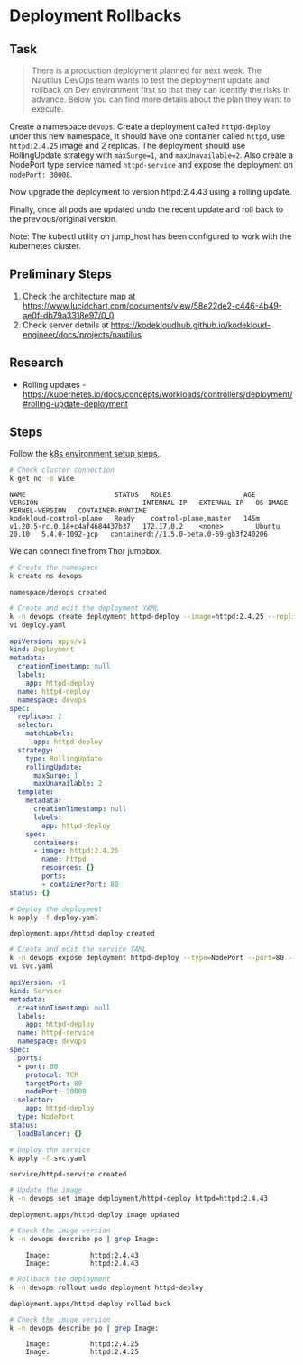 # Deployment Rollbacks

## Task

> There is a production deployment planned for next week. The Nautilus DevOps team wants to test the deployment update and rollback on Dev environment first so that they can identify the risks in advance. Below you can find more details about the plan they want to execute.



Create a namespace `devops`. Create a deployment called `httpd-deploy` under this new namespace, It should have one container called `httpd`, use `httpd:2.4.25` image and 2 replicas. The deployment should use RollingUpdate strategy with `maxSurge=1`, and `maxUnavailable=2`. Also create a NodePort type service named `httpd-service` and expose the deployment on `nodePort: 30008`.

Now upgrade the deployment to version httpd:2.4.43 using a rolling update.

Finally, once all pods are updated undo the recent update and roll back to the previous/original version.

Note: The kubectl utility on jump_host has been configured to work with the kubernetes cluster.

## Preliminary Steps

1. Check the architecture map at <https://www.lucidchart.com/documents/view/58e22de2-c446-4b49-ae0f-db79a3318e97/0_0>
2. Check server details at <https://kodekloudhub.github.io/kodekloud-engineer/docs/projects/nautilus>

## Research

* Rolling updates - https://kubernetes.io/docs/concepts/workloads/controllers/deployment/#rolling-update-deployment

## Steps

Follow the [k8s environment setup steps.](setup-k8s-env.md).

```bash
# Check cluster connection
k get no -o wide
```

```
NAME                      STATUS   ROLES                  AGE    VERSION                          INTERNAL-IP   EXTERNAL-IP   OS-IMAGE       KERNEL-VERSION   CONTAINER-RUNTIME
kodekloud-control-plane   Ready    control-plane,master   145m   v1.20.5-rc.0.18+c4af4684437b37   172.17.0.2    <none>        Ubuntu 20.10   5.4.0-1092-gcp   containerd://1.5.0-beta.0-69-gb3f240206
```

We can connect fine from Thor jumpbox.

```bash
# Create the namespace
k create ns devops
```

```
namespace/devops created
```

```bash
# Create and edit the deployment YAML
k -n devops create deployment httpd-deploy --image=httpd:2.4.25 --replicas=2 --dry-run -o yaml > deploy.yaml
vi deploy.yaml
```

```yaml
apiVersion: apps/v1
kind: Deployment
metadata:
  creationTimestamp: null
  labels:
    app: httpd-deploy
  name: httpd-deploy
  namespace: devops
spec:
  replicas: 2
  selector:
    matchLabels:
      app: httpd-deploy
  strategy:
    type: RollingUpdate
    rollingUpdate:
      maxSurge: 1
      maxUnavailable: 2
  template:
    metadata:
      creationTimestamp: null
      labels:
        app: httpd-deploy
    spec:
      containers:
      - image: httpd:2.4.25
        name: httpd
        resources: {}
        ports:
        - containerPort: 80
status: {}
```

```bash
# Deploy the deployment
k apply -f deploy.yaml
```

```
deployment.apps/httpd-deploy created
```

```bash
# Create and edit the service YAML
k -n devops expose deployment httpd-deploy --type=NodePort --port=80 --name=httpd-service --dry-run -o yaml > svc.yaml
vi svc.yaml
```

```yaml
apiVersion: v1
kind: Service
metadata:
  creationTimestamp: null
  labels:
    app: httpd-deploy
  name: httpd-service
  namespace: devops
spec:
  ports:
  - port: 80
    protocol: TCP
    targetPort: 80
    nodePort: 30008
  selector:
    app: httpd-deploy
  type: NodePort
status:
  loadBalancer: {}
```

```bash
# Deploy the service
k apply -f svc.yaml
```

```
service/httpd-service created
```

```bash
# Update the image
k -n devops set image deployment/httpd-deploy httpd=httpd:2.4.43
```

```
deployment.apps/httpd-deploy image updated
```

```bash
# Check the image version
k -n devops describe po | grep Image:
```

```
    Image:          httpd:2.4.43
    Image:          httpd:2.4.43
```

```bash
# Rollback the deployment
k -n devops rollout undo deployment httpd-deploy
```

```
deployment.apps/httpd-deploy rolled back
```

```bash
# Check the image version
k -n devops describe po | grep Image:
```

```
    Image:          httpd:2.4.25
    Image:          httpd:2.4.25
```
